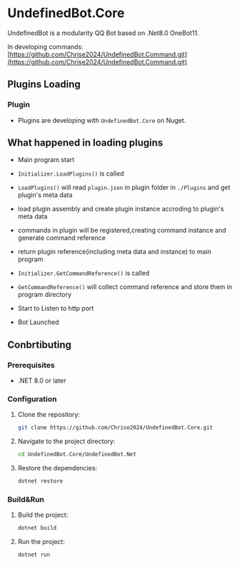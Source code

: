 # UndefinedBot.Core

UndefinedBot is a modularity QQ Bot based on .Net8.0 OneBot11.

In developing commands: [https://github.com/Chrise2024/UndefinedBot.Command.git](https://github.com/Chrise2024/UndefinedBot.Command.git)

## Plugins Loading

### Plugin

- Plugins are developing with `UndefinedBot.Core` on Nuget.

## What happened in loading plugins

- Main program start

- `Initializer.LoadPlugins()` is called

- `LoadPlugins()` will read `plugin.json` in plugin folder in `./Plugins` and get plugin's meta data

- load plugin assembly and create plugin instance accroding to plugin's meta data

- commands in plugin will be registered,creating command instance and generate command reference

- return plugin reference(including meta data and instance) to main program

- `Initializer.GetCommandReference()` is called

- `GetCommandReference()` will collect command reference and store them in program directory

- Start to Listen to http port

- Bot Launched

## Conbrtibuting

### Prerequisites

- .NET 8.0 or later

### Configuration

1. Clone the repository:
    ```sh
    git clone https://github.com/Chrise2024/UndefinedBot.Core.git
    ```
2. Navigate to the project directory:
    ```sh
    cd UndefinedBot.Core/UndefinedBot.Net
    ```
3. Restore the dependencies:
    ```sh
    dotnet restore
    ```

### Build&Run

1. Build the project:
    ```sh
    dotnet build
    ```
2. Run the project:
    ```sh
    dotnet run
    ```